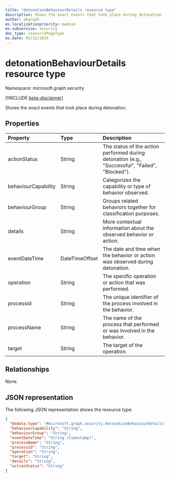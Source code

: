 ```yaml
---
title: "detonationBehaviourDetails resource type"
description: Shows the exact events that took place during detonation
author: akgraph
ms.localizationpriority: medium
ms.subservice: security
doc_type: resourcePageType
ms.date: 03/12/2024
---
```


# detonationBehaviourDetails resource type

Namespace: microsoft.graph.security

[!INCLUDE [beta-disclaimer](../../includes/beta-disclaimer.md)]

Shows the exact events that took place during detonation.


## Properties
|Property|Type|Description|
|:---|:---|:---|
|actionStatus|String|The status of the action performed during detonation (e.g., "Successful", "Failed", "Blocked").|
|behaviourCapability|String|Categorizes the capability or type of behavior observed.|
|behaviourGroup|String|Groups related behaviors together for classification purposes.|
|details|String|More contextual information about the observed behavior or action.|
|eventDateTime|DateTimeOffset|The date and time when the behavior or action was observed during detonation.|
|operation|String|The specific operation or action that was performed.|
|processId|String|The unique identifier of the process involved in the behavior.|
|processName|String|The name of the process that performed or was involved in the behavior.|
|target|String|The target of the operation.|

## Relationships
None.

## JSON representation
The following JSON representation shows the resource type.
<!-- {
  "blockType": "resource",
  "@odata.type": "microsoft.graph.security.detonationBehaviourDetails"
}
-->
``` json
{
  "@odata.type": "#microsoft.graph.security.detonationBehaviourDetails",
  "behaviourCapability": "String",
  "behaviourGroup": "String",
  "eventDateTime": "String (timestamp)",
  "processName": "String",
  "processId": "String",
  "operation": "String",
  "target": "String",
  "details": "String",
  "actionStatus": "String"
}
```

